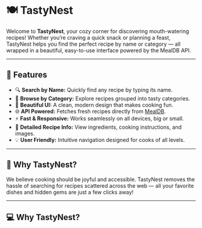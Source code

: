 # 🍽️ TastyNest

Welcome to **TastyNest**, your cozy corner for discovering mouth-watering recipes! Whether you’re craving a quick snack or planning a feast, TastyNest helps you find the perfect recipe by name or category — all wrapped in a beautiful, easy-to-use interface powered by the MealDB API.  

---

## 🌟 Features

- 🔍 **Search by Name:** Quickly find any recipe by typing its name.
- 📂 **Browse by Category:** Explore recipes grouped into tasty categories.
- 🎨 **Beautiful UI:** A clean, modern design that makes cooking fun.
- 🌐 **API Powered:** Fetches fresh recipes directly from [MealDB](https://www.themealdb.com/api.php).
- ⚡ **Fast & Responsive:** Works seamlessly on all devices, big or small.
- 🥗 **Detailed Recipe Info:** View ingredients, cooking instructions, and images.
- 💡 **User Friendly:** Intuitive navigation designed for cooks of all levels.

---

## 🎯 Why TastyNest?

We believe cooking should be joyful and accessible. TastyNest removes the hassle of searching for recipes scattered across the web — all your favorite dishes and hidden gems are just a few clicks away!

---
## 💻 Why TastyNest?

